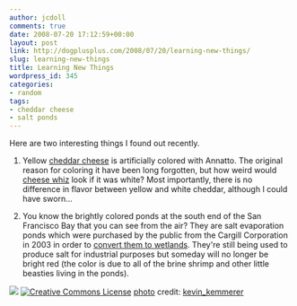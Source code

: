 ```yaml
---
author: jcdoll
comments: true
date: 2008-07-20 17:12:59+00:00
layout: post
link: http://dogplusplus.com/2008/07/20/learning-new-things/
slug: learning-new-things
title: Learning New Things
wordpress_id: 345
categories:
- random
tags:
- cheddar cheese
- salt ponds
---
```


Here are two interesting things I found out recently.



	
  1. Yellow [cheddar cheese](http://en.wikipedia.org/wiki/Cheddar_cheese) is artificially colored with Annatto. The original reason for coloring it have been long forgotten, but how weird would [cheese whiz](http://en.wikipedia.org/wiki/Cheez_Whiz) look if it was white? Most importantly, there is no difference in flavor between yellow and white cheddar, although I could have sworn...
 

	
  2. You know the brightly colored ponds at the south end of the San Francisco Bay that you can see from the air? They are salt evaporation ponds which were purchased by the public from the Cargill Corporation in 2003 in order to [convert them to wetlands](http://en.wikipedia.org/wiki/San_Francisco_Bay#Ecology). They're still being used to produce salt for industrial purposes but someday will no longer be bright red (the color is due to all of the brine shrimp and other little beasties living in the ponds).



[![](http://farm4.staticflickr.com/3254/2608471547_0a24b3e065_z.jpg)](http://www.flickr.com/photos/kevinkemmerer/2608471547/in/pool-42646442@N00)
[![Creative Commons License](http://www.guyslikedolls.com/wordpress/wp-content/plugins/photo_dropper/images/cc.png)](http://creativecommons.org/licenses/by-sa/2.0/) [photo](http://www.photodropper.com/photos/) credit: [kevin_kemmerer](http://www.flickr.com/photos/kevinkemmerer/)
